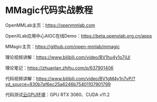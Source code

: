 # MMagic代码实战教程

OpenMMLab主页：https://openmmlab.com

OpenXLab应用中心AIGC在线Demo：https://beta.openxlab.org.cn/apps

MMagic主页：https://github.com/open-mmlab/mmagic

理论视频讲解：https://www.bilibili.com/video/BV1hu4y1o7jU/  

理论笔记：https://zhuanlan.zhihu.com/p/637901406  

代码视频讲解：https://www.bilibili.com/video/BV1gM4y1n7vP/?vd_source=830b7af6ec25a6246b75401107901799

代码测试[云GPU环境](https://featurize.cn?s=d7ce99f842414bfcaea5662a97581bd1)：GPU RTX 3060、CUDA v11.2
